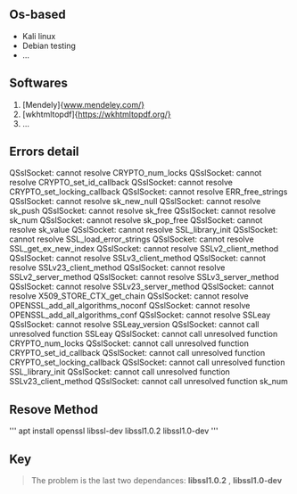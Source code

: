 ## Os-based
* Kali linux
* Debian testing
* ...

## Softwares
1. [Mendely]{www.mendeley.com/}
2. [wkhtmltopdf]{https://wkhtmltopdf.org/}
3. ...

## Errors detail

QSslSocket: cannot resolve CRYPTO_num_locks
QSslSocket: cannot resolve CRYPTO_set_id_callback
QSslSocket: cannot resolve CRYPTO_set_locking_callback
QSslSocket: cannot resolve ERR_free_strings
QSslSocket: cannot resolve sk_new_null
QSslSocket: cannot resolve sk_push
QSslSocket: cannot resolve sk_free
QSslSocket: cannot resolve sk_num
QSslSocket: cannot resolve sk_pop_free
QSslSocket: cannot resolve sk_value
QSslSocket: cannot resolve SSL_library_init
QSslSocket: cannot resolve SSL_load_error_strings
QSslSocket: cannot resolve SSL_get_ex_new_index
QSslSocket: cannot resolve SSLv2_client_method
QSslSocket: cannot resolve SSLv3_client_method
QSslSocket: cannot resolve SSLv23_client_method
QSslSocket: cannot resolve SSLv2_server_method
QSslSocket: cannot resolve SSLv3_server_method
QSslSocket: cannot resolve SSLv23_server_method
QSslSocket: cannot resolve X509_STORE_CTX_get_chain
QSslSocket: cannot resolve OPENSSL_add_all_algorithms_noconf
QSslSocket: cannot resolve OPENSSL_add_all_algorithms_conf
QSslSocket: cannot resolve SSLeay
QSslSocket: cannot resolve SSLeay_version
QSslSocket: cannot call unresolved function SSLeay
QSslSocket: cannot call unresolved function CRYPTO_num_locks
QSslSocket: cannot call unresolved function CRYPTO_set_id_callback
QSslSocket: cannot call unresolved function CRYPTO_set_locking_callback
QSslSocket: cannot call unresolved function SSL_library_init
QSslSocket: cannot call unresolved function SSLv23_client_method
QSslSocket: cannot call unresolved function sk_num



## Resove Method

'''
apt install openssl libssl-dev libssl1.0.2 libssl1.0-dev
'''

## Key

> The problem is the last two dependances: **libssl1.0.2** , **libssl1.0-dev**
